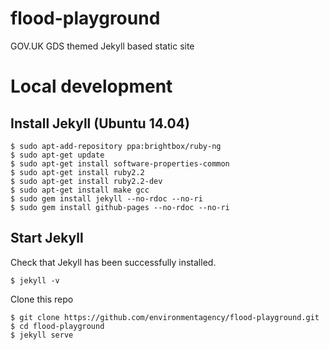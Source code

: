 # flood-playground
GOV.UK GDS themed Jekyll based static site

# Local development

## Install Jekyll (Ubuntu 14.04)

`$ sudo apt-add-repository ppa:brightbox/ruby-ng`  
`$ sudo apt-get update`  
`$ sudo apt-get install software-properties-common`  
`$ sudo apt-get install ruby2.2`  
`$ sudo apt-get install ruby2.2-dev`  
`$ sudo apt-get install make gcc`  
`$ sudo gem install jekyll --no-rdoc --no-ri`  
`$ sudo gem install github-pages --no-rdoc --no-ri`  

## Start Jekyll

Check that Jekyll has been successfully installed.

`$ jekyll -v`  

Clone this repo

`$ git clone https://github.com/environmentagency/flood-playground.git`  
`$ cd flood-playground`  
`$ jekyll serve`  
